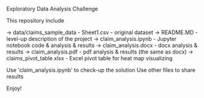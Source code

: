 Exploratory Data Analysis Challenge

This repository include

-> data/claims_sample_data - Sheet1.csv	- original dataset
-> README.MD 				- level-up description of the project
-> claim_analysis.ipynb			- Jupyter notebook code & analysis & results
-> claim_analysis.docx			- docx analysis & results
-> claim_analysis.pdf			- pdf analysis & results (the same as docx)
-> claims_pivot_table.xlsx		- Excel pivot table for heat map visualizing

Use 'claim_analysis.ipynb' to check-up the solution
Use other files to share results

Enjoy!